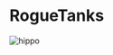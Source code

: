 # RogueTanks


![hippo]([https://media3.giphy.com/media/aUovxH8Vf9qDu/giphy.gif](https://drive.google.com/file/d/1RBbqfQM-cxlvVBD0S4Sn2gtnEhbWgeF7/view?usp=sharing))
